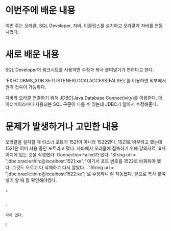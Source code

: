 # 이번주에 배운 내용
이번 주는 오라클, SQL Developer, 자바, 이클립스를 설치하고 오라클과 자바를 연동시켰다. 

# 새로 배운 내용
SQL Developer의 워크시트를 사용하면 수정과 복사 붙여넣기가 편하다고 한다.

'EXEC DBMS_XDB.SETLISTENERLOCALACCESS(FALSE);'를 이용하면 외부에서 원격 접속이 가능하다.

자바와 오라클 연결하기 위해 JDBC(Java Database Connectivity)를 이용한다.
데이터베이스마다 사용되는 SQL 구문이 다를 수 있는데 JDBC가 알아서 수정해준다.


# 문제가 발생하거나 고민한 내용
오라클을 설치할 때 리스너 포트가 1521이 아니라 1522였다. 1521로 바꾸려고 했는데 1521은 이미 사용 중인 포트라고 떴다.
자바에서 오라클에 접속하기 위해 강의자료 19페이지에 있는 것을 작성했다. Connection Failed가 떴다. 
'String url = "jdbc:oracle:thin:@localhost:1521:xe";' 여기서 포트 번호를 1522로 바꿔줘야 했다. 그것도 모르고 다 삭제하고 다시 깔았다...
'String url = "jdbc:oracle:thin:@localhost:1522:xe";'로 수정하니 잘 작동됐다. 앞으로 복사 붙여넣기 할 때 잘 확인해야겠다.

\+
``` 

```
\-
```
딱히 없다. 
```
!
```

```
